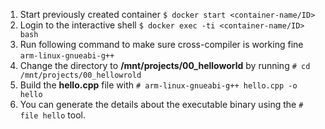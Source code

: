 1. Start previously created container `$ docker start <container-name/ID>` 
2. Login to the interactive shell `$ docker exec -ti <container-name/ID> bash`
3. Run following command to make sure cross-compiler is working fine `arm-linux-gnueabi-g++`
4. Change the directory to **/mnt/projects/00_helloworld** by running `# cd /mnt/projects/00_hellowrold`
5. Build the **hello.cpp** file with `# arm-linux-gnueabi-g++ hello.cpp -o hello`
6. You can generate the details about the executable binary using the `# file hello` tool.   
     
